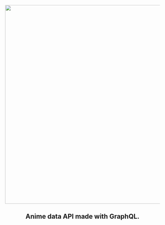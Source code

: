 <div style="display:flex; flex-direction: column; justify-content:center; align-items: center; width:100%;">
<img src="https://i.ibb.co/MZ2LzPC/wer.png" width="650">
  <h2>Anime data API made with GraphQL.</h2>
</div>
